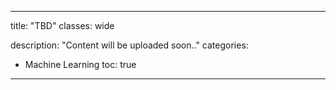  
---
title: "TBD"
classes: wide

description: "Content will be uploaded soon.."
categories:
  - Machine Learning
toc: true
---
